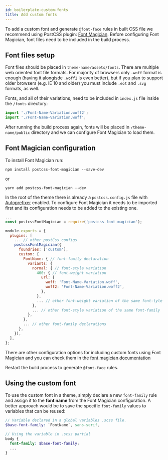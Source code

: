 ```yaml
---
id: boilerplate-custom-fonts
title: Add custom fonts
---
```

To add a custom font and generate `@font-face` rules in built CSS file we recommend using PostCSS plugin: [Font Magician](https://github.com/jonathantneal/postcss-font-magician). Before configuring Font Magician, font files need to be included in the build process.

## Font files setup

Font files should be placed in `theme-name/assets/fonts`. There are multiple web oriented font file formats. For majority of browsers only `.woff` format is enough (having it alongisde `.woff2` is even better), but if you plan to support older browsers (e.g. IE 10 and older) you must include `.eot` and `.svg` formats, as well.

Fonts, and all of their variations, need to be included in `index.js` file inside the `/fonts` directory:

```js
import './Font-Name-Variation.woff2';
import './Font-Name-Variation.woff';
```

After running the build process again, fonts will be placed in `/theme-name/public` directory and we can configure Font Magician to load them.

## Font Magician configuration

To install Font Magician run:
```shell
npm install postcss-font-magician --save-dev
```
or
```shell
yarn add postcss-font-magician --dev
```

In the root of the theme there is already a `postcss.config.js` file with [Autoprefixer](https://github.com/postcss/autoprefixer) enabled. To configure Font Magician it needs to be imported first and its configuration needs to be added to the existing one.

```js
...
const postcssFontMagician = require('postcss-font-magician');

module.exports = {
  plugins: [
    ... // other postCss configs
    postcssFontMagician({
      foundries: ['custom'],
      custom: {
        FontName: { // font-family declaration
          variants: {
            normal: { // font-style variation
              400: { // font-weight variation
                url: {
                  woff: 'Font-Name-Variation.woff',
                  woff2: 'Font-Name-Variation.woff2',
                },
              },
              ... // other font-weight variation of the same font-tyle
            },
            ... // other font-style variation of the same font-family
          },
        },
        ... // other font-family declarations
      },
    }),
  ],
};
```

There are other configuration options for including custom fonts using Font Magician and you can check them in the [font magician documentation](https://github.com/jonathantneal/postcss-font-magician#options)

Restart the build process to generate `@font-face` rules.

## Using the custom font

To use the custom font in a theme, simply declare a new `font-family` rule and assign it to the __font name__ from the Font Magician configuration. A better approach would be to save the specific `font-family` values to variables that can be reused:
```scss
// Variable declared in a global variables .scss file.
$base-font-family: `FontName`, sans-serif,

// Using the variable in .scss partial
body {
  font-family: $base-font-family;
  ...
}
```

